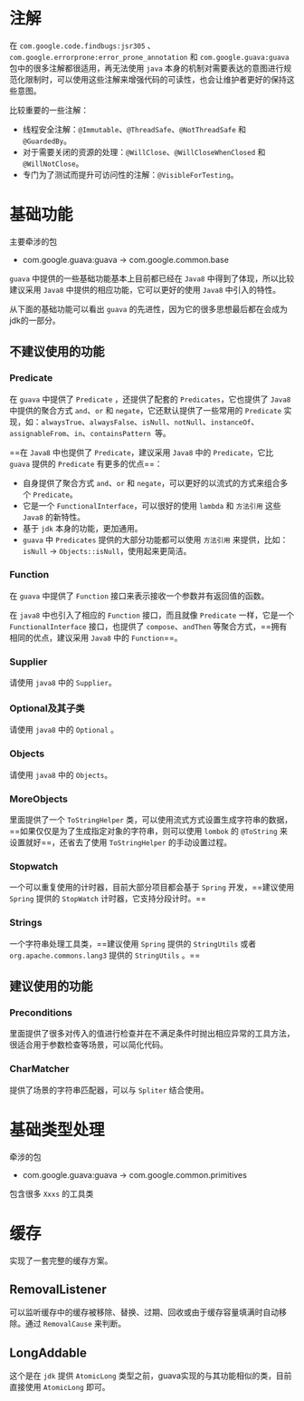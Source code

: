 # 注解

在 `com.google.code.findbugs:jsr305` 、 `com.google.errorprone:error_prone_annotation` 和 `com.google.guava:guava` 包中的很多注解都很适用，再无法使用 `java` 本身的机制对需要表达的意图进行规范化限制时，可以使用这些注解来增强代码的可读性，也会让维护者更好的保持这些意图。

比较重要的一些注解：

- 线程安全注解：`@Immutable`、`@ThreadSafe`、`@NotThreadSafe` 和 `@GuardedBy`。
- 对于需要关闭的资源的处理：`@WillClose`、`@WillCloseWhenClosed` 和 `@WillNotClose`。
- 专门为了测试而提升可访问性的注解：`@VisibleForTesting`。

# 基础功能

主要牵涉的包

- com.google.guava:guava -> com.google.common.base

`guava` 中提供的一些基础功能基本上目前都已经在 `Java8` 中得到了体现，所以比较建议采用 `Java8` 中提供的相应功能，它可以更好的使用 `Java8` 中引入的特性。

从下面的基础功能可以看出 `guava` 的先进性，因为它的很多思想最后都在会成为jdk的一部分。

## 不建议使用的功能

### Predicate

在 `guava` 中提供了 `Predicate` ，还提供了配套的 `Predicates`，它也提供了 `Java8` 中提供的聚合方式 `and`、`or` 和 `negate`，它还默认提供了一些常用的 `Predicate` 实现，如：`alwaysTrue`、`alwaysFalse`、`isNull`、`notNull`、`instanceOf`、`assignableFrom`、`in`、`containsPattern `等。

==在 `Java8` 中也提供了 `Predicate`，建议采用 `Java8` 中的 `Predicate`，它比 `guava` 提供的 `Predicate` 有更多的优点==：

- 自身提供了聚合方式 `and`、`or` 和 `negate`，可以更好的以流式的方式来组合多个 `Predicate`。
- 它是一个 `FunctionalInterface`，可以很好的使用 `lambda` 和 `方法引用` 这些 `Java8` 的新特性。
- 基于 `jdk` 本身的功能，更加通用。
- `guava` 中 `Predicates` 提供的大部分功能都可以使用 `方法引用` 来提供，比如：`isNull` -> `Objects::isNull`，使用起来更简洁。

### Function

在 `guava` 中提供了 `Function` 接口来表示接收一个参数并有返回值的函数。

在 `java8` 中也引入了相应的 `Function` 接口，而且就像 `Predicate` 一样，它是一个 `FunctionalInterface` 接口，也提供了 `compose`、`andThen` 等聚合方式，==拥有相同的优点，建议采用 `Java8` 中的 `Function`==。

### Supplier

请使用 `java8` 中的 `Supplier`。

### Optional及其子类

请使用 `java8` 中的 `Optional` 。

### Objects

请使用 `java8` 中的 `Objects`。

### MoreObjects

里面提供了一个 `ToStringHelper` 类，可以使用流式方式设置生成字符串的数据，==如果仅仅是为了生成指定对象的字符串，则可以使用 `lombok` 的 `@ToString` 来设置就好==，还省去了使用 `ToStringHelper` 的手动设置过程。

### Stopwatch

一个可以重复使用的计时器，目前大部分项目都会基于 `Spring` 开发，==建议使用 `Spring` 提供的 `StopWatch` 计时器，它支持分段计时。==

### Strings

一个字符串处理工具类，==建议使用 `Spring` 提供的 `StringUtils` 或者 `org.apache.commons.lang3` 提供的 `StringUtils` 。==

## 建议使用的功能

### Preconditions

里面提供了很多对传入的值进行检查并在不满足条件时抛出相应异常的工具方法，很适合用于参数检查等场景，可以简化代码。

### CharMatcher

提供了场景的字符串匹配器，可以与 `Spliter` 结合使用。

# 基础类型处理

牵涉的包

- com.google.guava:guava -> com.google.common.primitives

包含很多 `Xxxs` 的工具类

# 缓存

实现了一套完整的缓存方案。

## RemovalListener

可以监听缓存中的缓存被移除、替换、过期、回收或由于缓存容量填满时自动移除。通过 `RemovalCause` 来判断。

## LongAddable

这个是在 `jdk` 提供 `AtomicLong` 类型之前，guava实现的与其功能相似的类，目前直接使用 `AtomicLong` 即可。